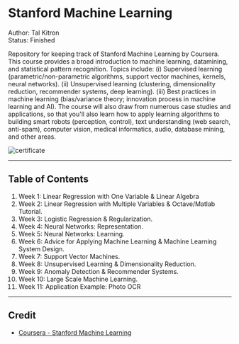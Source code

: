 # Stanford Machine Learning

Author: Tal Kitron<br/>
Status: Finished

Repository for keeping track of Stanford Machine Learning by Coursera. This course provides a broad introduction to machine learning, datamining, and statistical pattern recognition. Topics include: (i) Supervised learning (parametric/non-parametric algorithms, support vector machines, kernels, neural networks). (ii) Unsupervised learning (clustering, dimensionality reduction, recommender systems, deep learning). (iii) Best practices in machine learning (bias/variance theory; innovation process in machine learning and AI). The course will also draw from numerous case studies and applications, so that you'll also learn how to apply learning algorithms to building smart robots (perception, control), text understanding (web search, anti-spam), computer vision, medical informatics, audio, database mining, and other areas.

![certificate](https://github.com/talKitron/machine-learning/blob/master/certificate.jpeg)

---

## Table of Contents
1. Week 1: Linear Regression with One Variable & Linear Algebra
2. Week 2: Linear Regression with Multiple Variables & Octave/Matlab Tutorial.
3. Week 3: Logistic Regression & Regularization.
4. Week 4: Neural Networks: Representation.
5. Week 5: Neural Networks: Learning. 
6. Week 6: Advice for Applying Machine Learning & Machine Learning System Design.
7. Week 7: Support Vector Machines.
8. Week 8: Unsupervised Learning & Dimensionality Reduction.
9. Week 9: Anomaly Detection & Recommender Systems.
10. Week 10: Large Scale Machine Learning.
11. Week 11: Application Example: Photo OCR

---

## Credit
* [Coursera - Stanford Machine Learning](https://www.coursera.org/learn/machine-learning)
